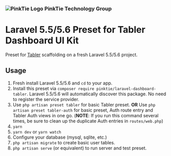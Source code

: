 ### ![PinkTie Logo](https://pinktietech.com/wp-content/uploads/2017/03/PinkTie-60x60.png) PinkTie Technology Group
# Laravel 5.5/5.6 Preset for Tabler Dashboard UI Kit

Preset for [Tabler](https://tabler.github.io/) scaffolding on a fresh Laravel 5.5/5.6 project.

## Usage

1.  Fresh install Laravel 5.5/5.6 and `cd` to your app.
2.  Install this preset via `composer require pinktie/laravel-dashboard-tabler`. Laravel 5.5/5.6 will automatically discover this package. No need to register the service provider.
3.  Use `php artisan preset tabler` for basic Tabler preset. **OR** Use `php artisan preset tabler-auth` for basic preset, Auth route entry and Tabler Auth views in one go. (**NOTE**: If you run this command several times, be sure to clean up the duplicate Auth entries in `routes/web.php`)
4.  `yarn`
5.  `yarn dev` or `yarn watch`
6.  Configure your database (mysql, sqlite, etc.)
7.  `php artisan migrate` to create basic user tables.
8.  `php artisan serve` (or equivalent) to run server and test preset.
